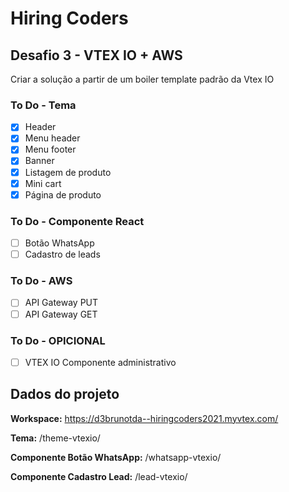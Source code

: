 # Hiring Coders
## Desafio 3 - VTEX IO + AWS
 Criar a solução a partir de um boiler template padrão da Vtex IO

### To Do - Tema
- [x] Header
- [x] Menu header
- [x] Menu footer
- [x] Banner
- [x] Listagem de produto
- [x] Mini cart
- [x] Página de produto

### To Do - Componente React
- [ ] Botão WhatsApp
- [ ] Cadastro de leads

### To Do - AWS
- [ ] API Gateway PUT
- [ ] API Gateway GET

### To Do - OPICIONAL
- [ ] VTEX IO Componente administrativo


## Dados do projeto
**Workspace:** https://d3brunotda--hiringcoders2021.myvtex.com/

**Tema:** /theme-vtexio/

**Componente Botão WhatsApp:** /whatsapp-vtexio/

**Componente Cadastro Lead:** /lead-vtexio/